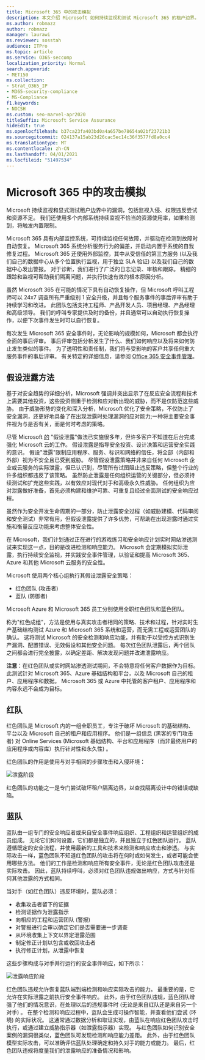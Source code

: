 ```yaml
---
title: Microsoft 365 中的攻击模拟
description: 本文介绍 Microsoft 如何持续监视和测试 Microsoft 365 的租户边界。
ms.author: robmazz
author: robmazz
manager: laurawi
ms.reviewer: sosstah
audience: ITPro
ms.topic: article
ms.service: O365-seccomp
localization_priority: Normal
search.appverid:
- MET150
ms.collection:
- Strat_O365_IP
- M365-security-compliance
- MS-Compliance
f1.keywords:
- NOCSH
ms.custom: seo-marvel-apr2020
titleSuffix: Microsoft Service Assurance
hideEdit: true
ms.openlocfilehash: b37ca23fa403bd0a4a657be78654a02bf23721b3
ms.sourcegitcommit: 024137a15ab23d26cac5ec14c36f3577fd8a0cc4
ms.translationtype: MT
ms.contentlocale: zh-CN
ms.lasthandoff: 04/01/2021
ms.locfileid: "51497534"
---
```

# <a name="attack-simulation-in-microsoft-365"></a>Microsoft 365 中的攻击模拟

Microsoft 持续监视和显式测试租户边界中的漏洞，包括监视入侵、权限违反尝试和资源不足。 我们还使用多个内部系统持续监视不恰当的资源使用率，如果检测到，将触发内置限制。

Microsoft 365 具有内部监控系统，可持续监视任何故障，并驱动在检测到故障时自动恢复。 Microsoft 365 系统分析服务行为的偏差，并启动内置于系统的自我修复过程。 Microsoft 365 还使用外部监控，其中从受信任的第三方服务 (以及我们自己的数据中心从多个位置执行监视，用于独立 SLA 验证) 以及我们自己的数据中心发出警报。 对于诊断，我们进行了广泛的日志记录、审核和跟踪。 精细的跟踪和监视可帮助我们隔离问题，并执行快速有效的根本原因分析。

虽然 Microsoft 365 在可能的情况下具有自动恢复操作，但 Microsoft 呼叫工程师可以 24x7 调查所有严重级别 1 安全升级，并且每个服务事件的事后评审有助于持续学习和改进。 此团队包括支持工程师、产品开发人员、项目经理、产品经理和高级领导。 我们的呼叫专家提供及时的备份，并且通常可以自动执行恢复操作，以便下次事件发生时可以自行恢复。

每次发生 Microsoft 365 安全事件时，无论影响的规模如何，Microsoft 都会执行全面的事后评审。 事后评审包括分析发生了什么、我们如何响应以及将来如何防止发生类似的事件。 为了透明性和责任制，我们将与受影响的客户共享任何重大服务事件的事后评审。 有关特定的详细信息，请参阅 [Office 365 安全事件管理](https://aka.ms/Office365SIM)。

## <a name="assume-breach-methodology"></a>假设泄露方法

基于对安全趋势的详细分析，Microsoft 强调并突出显示了在反应安全流程和技术上需要其他投资，这些投资侧重于检测和应对新出现的威胁，而不是仅防范这些威胁。 由于威胁形势的变化和深入分析，Microsoft 优化了安全策略，不仅防止了安全漏洞，还更好地具备了在出现泄露时处理漏洞的应对能力;一种将主要安全事件视为与是否有关，而是何时考虑的策略。

尽管 Microsoft [的](https://www.microsoft.com/TrustCenter/Security/default.aspx) "假设泄露"做法已实施很多年，但许多客户不知道在后台完成强化 Microsoft 云的工作。 假设泄露是指导安全投资、设计决策和运营安全实践的意识。 假设"泄露"限制应用程序、服务、标识和网络的信任，将全部（内部和外部）视为不安全且已受到威胁。 尽管假设泄露策略并非来自任何 Microsoft 企业或云服务的实际泄露，但已认识到，尽管所有试图阻止违反策略，但整个行业的许多组织都违反了该策略。 虽然防止泄露是任何组织运营的关键部分，但必须持续测试和扩充这些实践，以有效应对现代对手和高级永久性威胁。 任何组织为应对泄露做好准备，首先必须构建和维护可靠、可重复且经过全面测试的安全响应过程。

虽然作为安全开发生命周期的一部分，防止泄露安全过程（如威胁建模、代码审阅和安全测试）非常有用，但[](https://www.microsoft.com/securityengineering/sdl/)假设泄露提供了许多优势，可帮助在出现泄露时通过实施和衡量反应功能来考虑整体安全性。

在 Microsoft，我们计划通过正在进行的游戏练习和安全响应计划实时网站渗透测试来实现这一点，目的是改进检测和响应能力。 Microsoft 会定期模拟实际泄露，执行持续安全监视，并实践安全事件管理，以验证和提高 Microsoft 365、Azure 和其他 Microsoft 云服务的安全性。

Microsoft 使用两个核心组执行其假设泄露安全策略：

- 红色团队 (攻击者) 
- 蓝队 (防御者) 

Microsoft Azure 和 Microsoft 365 员工分别使用全职红色团队和蓝色团队。

称为"红色成组[](https://go.microsoft.com/fwlink/?linkid=518599)"，方法是使用与真实攻击者相同的策略、技术和过程，针对实时生产基础结构测试 Azure 和 Microsoft 365 系统和运营，而无需工程或运营团队的确认。 这将测试 Microsoft 的安全检测和响应功能，并有助于以受控方式识别生产漏洞、配置错误、无效假设和其他安全问题。 每次红色团队泄露后，两个团队之间都会进行完全披露，以确定差距、解决发现问题并改进泄露响应。

**注意**：在红色团队或实时网站渗透测试期间，不会特意将任何客户数据作为目标。 此测试针对 Microsoft 365、Azure 基础结构和平台，以及 Microsoft 自己的租户、应用程序和数据。 Microsoft 365 或 Azure 中托管的客户租户、应用程序和内容永远不会成为目标。

## <a name="red-teams"></a>红队

红色团队是 Microsoft 内的一组全职员工，专注于破坏 Microsoft 的基础结构、平台以及 Microsoft 自己的租户和应用程序。 他们是一组信息 (黑客的专门攻击者) 对 Online Services (Microsoft 基础结构、平台和应用程序（而非最终用户的应用程序或内容库）执行针对性和永久性) 。

红色团队的作用是使用与对手相同的步骤攻击和入侵环境：

![泄露阶段](../media/office-365-isolation-breach-stages.png)

红色团队的功能之一是专门尝试破坏租户隔离边界，以查找隔离设计中的错误或缺陷。

## <a name="blue-teams"></a>蓝队

蓝队由一组专门的安全响应者或来自安全事件响应组织、工程组织和运营组织的成员组成。 无论它们如何设置，它们都是独立的，并且独立于红色团队运行。 蓝队遵循既定的安全流程，并使用最新的工具和技术来检测和响应攻击和渗透。 与实际攻击一样，蓝色团队不知道红色团队的攻击将在何时或如何发生，或者可能会使用哪些方法。 他们的工作是检测和响应所有安全事件，无论是红色团队攻击还是实际攻击。 因此，蓝队持续呼叫，必须对红色团队违规做出响应，方式与针对任何其他泄露的方式相同。

当对手（如红色团队）违反环境时，蓝队必须：

- 收集攻击者留下的证据
- 检测证据作为泄露指示
- 向相应的工程和运营团队 (警报) 
- 对警报进行会审以确定它们是否需要进一步调查
- 从环境收集上下文以界定泄露范围
- 制定修正计划以包含或收回攻击者
- 执行修正计划，从泄露中恢复

这些步骤构成与对手并行运行的安全事件响应，如下所示：

![泄露响应阶段](../media/office-365-isolation-breach-response-stages.png)

红色团队违规允许恢复蓝队端到端检测和响应实际攻击的能力。 最重要的是，它允许在实际泄露之前执行安全事件响应。 此外，由于红色团队违规，蓝色团队增强了他们的情况意识，在处理以后的违规事件时 (无论是来自红队还是来自另一个对手) 。 在整个检测和响应过程中，蓝队会生成可操作智能，并查看他们尝试 (环境) 的实际状况。 这通常通过数据分析和取证实现，由蓝队在响应红色团队攻击时执行，或通过建立威胁指示器（如泄露指示器）实现。 与红色团队如何识别安全案例的漏洞很类似，蓝色团队可发现检测和响应能力差距。 此外，由于红色团队模型实际攻击，可以准确评估蓝队处理确定和持久对手的能力或能力。 最后，红色团队违规将度量我们的泄露响应的准备情况和影响。
